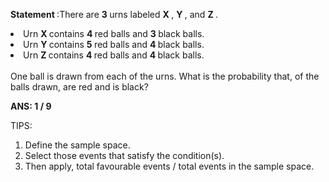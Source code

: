 <B> Statement </B>:There are <B> 3 </B> urns labeled <B> X </B>, <B> Y </B>, and <B> Z </B>.

<li> Urn <B> X </B> contains <B> 4 </B> red balls and <B> 3 </B> black balls. </li>
<li> Urn <B> Y </B> contains <B> 5 </B> red balls and <B> 4 </B> black balls. </li>
<li> Urn <B> Z </B> contains <B> 4 </B> red balls and <B> 4 </B> black balls. </li> </br>
One ball is drawn from each of the  urns. What is the probability that, of the  balls drawn,  are red and  is black?

<B>ANS: 1 / 9 </B>

TIPS: 

1. Define the sample space.
2. Select those events that satisfy the condition(s).
3. Then apply, total favourable events / total events in the sample space.
